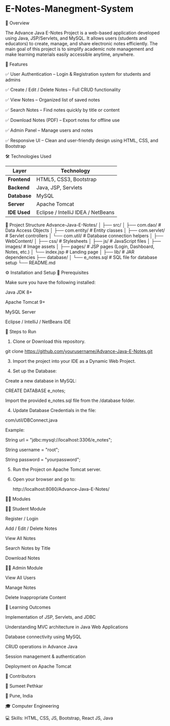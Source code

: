 # E-Notes-Manegment-System

🧩 Overview

The Advance Java E-Notes Project is a web-based application developed using Java, JSP/Servlets, and MySQL.
It allows users (students and educators) to create, manage, and share electronic notes efficiently.
The main goal of this project is to simplify academic note management and make learning materials easily accessible anytime, anywhere.

🚀 Features

✅ User Authentication – Login & Registration system for students and admins

✅ Create / Edit / Delete Notes – Full CRUD functionality

✅ View Notes – Organized list of saved notes

✅ Search Notes – Find notes quickly by title or content

✅ Download Notes (PDF) – Export notes for offline use

✅ Admin Panel – Manage users and notes

✅ Responsive UI – Clean and user-friendly design using HTML, CSS, and Bootstrap

🛠️ Technologies Used

| Layer        | Technology                         |
| ------------ | ---------------------------------- |
| **Frontend** | HTML5, CSS3, Bootstrap             |
| **Backend**  | Java, JSP, Servlets                |
| **Database** | MySQL                              |
| **Server**   | Apache Tomcat                      |
| **IDE Used** | Eclipse / IntelliJ IDEA / NetBeans |


📂 Project Structure
Advance-Java-E-Notes/
│
├── src/
│   ├── com.dao/              # Data Access Objects
│   ├── com.entity/           # Entity classes
│   ├── com.servlet/          # Servlet controllers
│   └── com.util/             # Database connection helpers
│
├── WebContent/
│   ├── css/                  # Stylesheets
│   ├── js/                   # JavaScript files
│   ├── images/               # Image assets
│   ├── pages/                # JSP pages (Login, Dashboard, Notes, etc.)
│   └── index.jsp             # Landing page
│
├── lib/                      # JAR dependencies
├── database/
│   └── e_notes.sql           # SQL file for database setup
└── README.md


⚙️ Installation and Setup
🧱 Prerequisites

Make sure you have the following installed:

Java JDK 8+

Apache Tomcat 9+

MySQL Server

Eclipse / IntelliJ / NetBeans IDE


🔧 Steps to Run

1. Clone or Download this repository.

git clone https://github.com/yourusername/Advance-Java-E-Notes.git

3. Import the project into your IDE as a Dynamic Web Project.
   
5. Set up the Database:
   
Create a new database in MySQL:

CREATE DATABASE e_notes;

Import the provided e_notes.sql file from the /database folder.

4. Update Database Credentials in the file:
   
com/util/DBConnect.java

Example:

String url = "jdbc:mysql://localhost:3306/e_notes";

String username = "root";

String password = "yourpassword";


5. Run the Project on Apache Tomcat server.
   
7. Open your browser and go to:
   
   http://localhost:8080/Advance-Java-E-Notes/


🧑‍💻 Modules

👨‍🎓 Student Module

Register / Login

Add / Edit / Delete Notes

View All Notes

Search Notes by Title

Download Notes


👨‍🏫 Admin Module

View All Users

Manage Notes

Delete Inappropriate Content

   
🧠 Learning Outcomes

Implementation of JSP, Servlets, and JDBC

Understanding MVC architecture in Java Web Applications

Database connectivity using MySQL

CRUD operations in Advance Java

Session management & authentication

Deployment on Apache Tomcat


🤝 Contributors

👤 Sumeet Pethkar

📍 Pune, India

🎓 Computer Engineering

💻 Skills: HTML, CSS, JS, Bootstrap, React JS, Java






